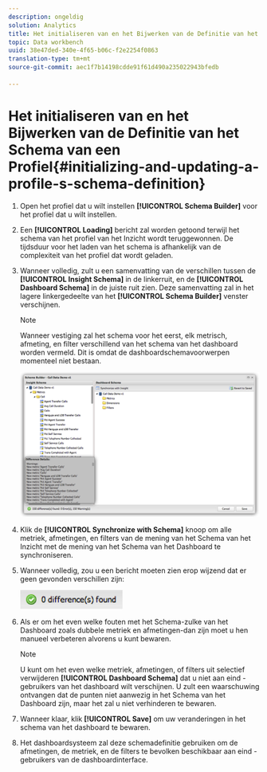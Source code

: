 ```yaml
---
description: ongeldig
solution: Analytics
title: Het initialiseren van en het Bijwerken van de Definitie van het Schema van een Profiel
topic: Data workbench
uuid: 38e47ded-340e-4f65-b06c-f2e2254f0863
translation-type: tm+mt
source-git-commit: aec1f7b14198cdde91f61d490a235022943bfedb

---
```



# Het initialiseren van en het Bijwerken van de Definitie van het Schema van een Profiel{#initializing-and-updating-a-profile-s-schema-definition}

1. Open het profiel dat u wilt instellen **[!UICONTROL Schema Builder]** voor het profiel dat u wilt instellen.
1. Een **[!UICONTROL Loading]** bericht zal worden getoond terwijl het schema van het profiel van het Inzicht wordt teruggewonnen. De tijdsduur voor het laden van het schema is afhankelijk van de complexiteit van het profiel dat wordt geladen.
1. Wanneer volledig, zult u een samenvatting van de verschillen tussen de **[!UICONTROL Insight Schema]** in de linkerruit, en de **[!UICONTROL Dashboard Schema]** in de juiste ruit zien. Deze samenvatting zal in het lagere linkergedeelte van het **[!UICONTROL Schema Builder]** venster verschijnen.

   >[!NOTE]
   >
   >Wanneer vestiging zal het schema voor het eerst, elk metrisch, afmeting, en filter verschillend van het schema van het dashboard worden vermeld. Dit is omdat de dashboardschemavoorwerpen momenteel niet bestaan.

   ![](assets/schema_builder2.png)

1. Klik de **[!UICONTROL Synchronize with Schema]** knoop om alle metriek, afmetingen, en filters van de mening van het Schema van het Inzicht met de mening van het Schema van het Dashboard te synchroniseren.
1. Wanneer volledig, zou u een bericht moeten zien erop wijzend dat er geen gevonden verschillen zijn:

   ![](assets/diff_found.png)

1. Als er om het even welke fouten met het Schema-zulke van het Dashboard zoals dubbele metriek en afmetingen-dan zijn moet u hen manueel verbeteren alvorens u kunt bewaren.

   >[!NOTE]
   >
   >U kunt om het even welke metriek, afmetingen, of filters uit selectief verwijderen **[!UICONTROL Dashboard Schema]** dat u niet aan eind - gebruikers van het dashboard wilt verschijnen. U zult een waarschuwing ontvangen dat de punten niet aanwezig in het Schema van het Dashboard zijn, maar het zal u niet verhinderen te bewaren.

1. Wanneer klaar, klik **[!UICONTROL Save]** om uw veranderingen in het schema van het dashboard te bewaren.
1. Het dashboardsysteem zal deze schemadefinitie gebruiken om de afmetingen, de metriek, en de filters te bevolken beschikbaar aan eind - gebruikers van de dashboardinterface.
